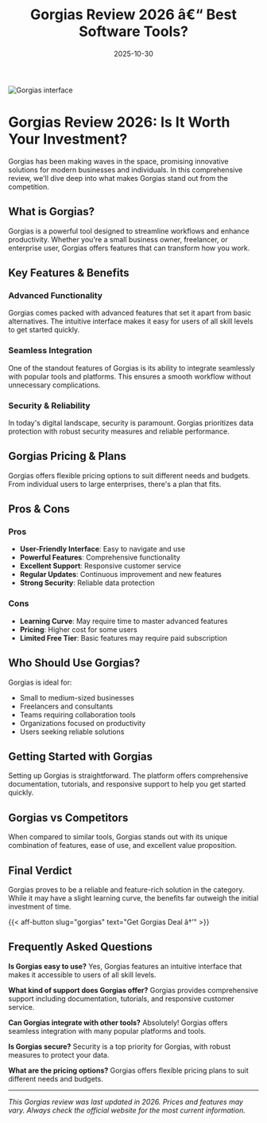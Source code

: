 ﻿---
title: "Gorgias Review 2026 â€“ Best Software Tools?"
date: 2025-10-30
draft: false
rating: 4.8
category: "Software Tools"
tags: ["software-tools", "review", "2026"]
description: "Comprehensive Gorgias review 2026. Discover if this  tool is the best choice for your needs."
keywords: "gorgias, Gorgias, review, software tools, 2026, best software tools"
image: "https://images.unsplash.com/photo-1555949963-aa79dcee981c?w=800&h=400&fit=crop&crop=center"
---

![Gorgias interface](https://images.unsplash.com/photo-1555949963-aa79dcee981c?w=800&h=400&fit=crop&crop=center)

# Gorgias Review 2026: Is It Worth Your Investment?

Gorgias has been making waves in the  space, promising innovative solutions for modern businesses and individuals. In this comprehensive review, we'll dive deep into what makes Gorgias stand out from the competition.

## What is Gorgias?

Gorgias is a powerful  tool designed to streamline workflows and enhance productivity. Whether you're a small business owner, freelancer, or enterprise user, Gorgias offers features that can transform how you work.

## Key Features & Benefits

### Advanced Functionality
Gorgias comes packed with advanced features that set it apart from basic alternatives. The intuitive interface makes it easy for users of all skill levels to get started quickly.

### Seamless Integration
One of the standout features of Gorgias is its ability to integrate seamlessly with popular tools and platforms. This ensures a smooth workflow without unnecessary complications.

### Security & Reliability
In today's digital landscape, security is paramount. Gorgias prioritizes data protection with robust security measures and reliable performance.

## Gorgias Pricing & Plans

Gorgias offers flexible pricing options to suit different needs and budgets. From individual users to large enterprises, there's a plan that fits.

## Pros & Cons

### Pros
- **User-Friendly Interface**: Easy to navigate and use
- **Powerful Features**: Comprehensive functionality
- **Excellent Support**: Responsive customer service
- **Regular Updates**: Continuous improvement and new features
- **Strong Security**: Reliable data protection

### Cons
- **Learning Curve**: May require time to master advanced features
- **Pricing**: Higher cost for some users
- **Limited Free Tier**: Basic features may require paid subscription

## Who Should Use Gorgias?

Gorgias is ideal for:
- Small to medium-sized businesses
- Freelancers and consultants
- Teams requiring collaboration tools
- Organizations focused on productivity
- Users seeking reliable  solutions

## Getting Started with Gorgias

Setting up Gorgias is straightforward. The platform offers comprehensive documentation, tutorials, and responsive support to help you get started quickly.

## Gorgias vs Competitors

When compared to similar tools, Gorgias stands out with its unique combination of features, ease of use, and excellent value proposition.

## Final Verdict

Gorgias proves to be a reliable and feature-rich solution in the  category. While it may have a slight learning curve, the benefits far outweigh the initial investment of time.

{{< aff-button slug="gorgias" text="Get Gorgias Deal â†’" >}}

## Frequently Asked Questions

**Is Gorgias easy to use?**
Yes, Gorgias features an intuitive interface that makes it accessible to users of all skill levels.

**What kind of support does Gorgias offer?**
Gorgias provides comprehensive support including documentation, tutorials, and responsive customer service.

**Can Gorgias integrate with other tools?**
Absolutely! Gorgias offers seamless integration with many popular platforms and tools.

**Is Gorgias secure?**
Security is a top priority for Gorgias, with robust measures to protect your data.

**What are the pricing options?**
Gorgias offers flexible pricing plans to suit different needs and budgets.

---

*This Gorgias review was last updated in 2026. Prices and features may vary. Always check the official website for the most current information.*
